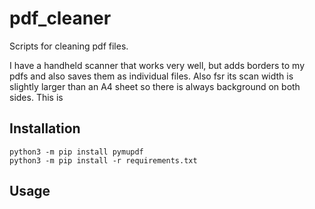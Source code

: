 # pdf_cleaner
Scripts for cleaning pdf files.

I have a handheld scanner that works very well, but adds borders to my pdfs and also saves them as individual files. Also fsr its scan width is slightly larger than an A4 sheet so there is always background on both sides.
This is 

## Installation
```
python3 -m pip install pymupdf
python3 -m pip install -r requirements.txt
```

## Usage



